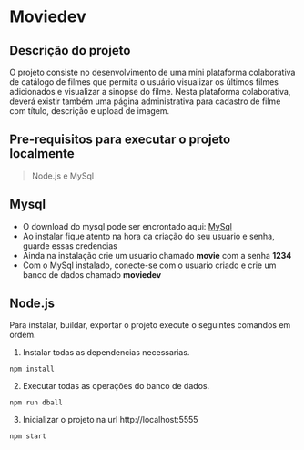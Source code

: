 # Moviedev

## Descrição do projeto
O projeto consiste no desenvolvimento de uma mini plataforma colaborativa de catálogo de filmes que permita
o usuário visualizar os últimos filmes adicionados e visualizar a sinopse do filme. Nesta plataforma
colaborativa, deverá existir também uma página administrativa para cadastro de filme com título, descrição e
upload de imagem.

## Pre-requisitos para executar o projeto localmente
> Node.js e MySql

## Mysql
- O download do mysql pode ser encrontado aqui: [MySql](https://dev.mysql.com/downloads/installer/)
- Ao instalar fique atento na hora da criação do seu usuario e senha, guarde essas credencias
- Ainda na instalação crie um usuario chamado **movie** com a senha **1234**
- Com o MySql instalado, conecte-se com o usuario criado e crie um banco de dados chamado **moviedev**

## Node.js
Para instalar, buildar, exportar o projeto execute o seguintes comandos em ordem.

1. Instalar todas as dependencias necessarias.
```
npm install
```
2. Executar todas as operações do banco de dados.
```
npm run dball
```
3. Inicializar o projeto na url http://localhost:5555
```
npm start
```